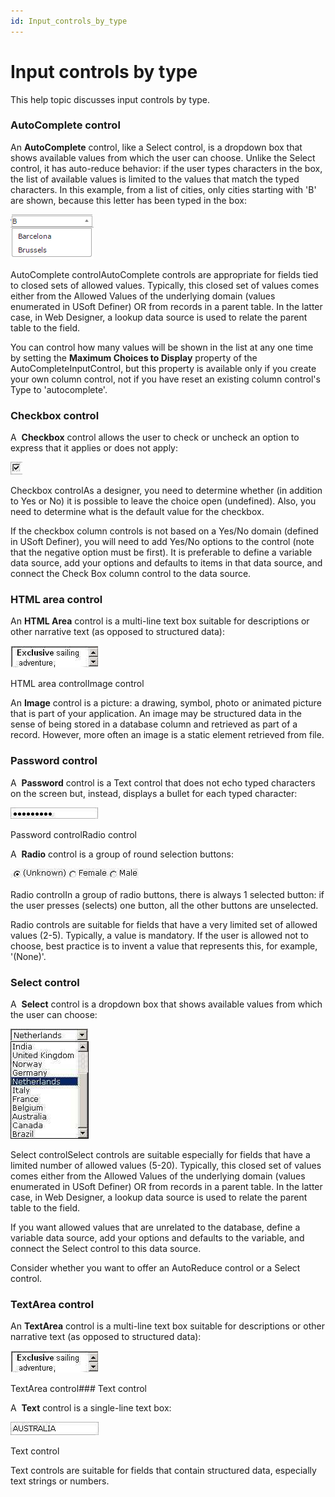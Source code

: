 ```yaml
---
id: Input_controls_by_type
---
```


# Input controls by type

This help topic discusses input controls by type.

### AutoComplete control

An **AutoComplete** control, like a Select control, is a dropdown box that shows available values from which the user can choose. Unlike the Select control, it has auto-reduce behavior: if the user types characters in the box, the list of available values is limited to the values that match the typed characters. In this example, from a list of cities, only cities starting with 'B' are shown, because this letter has been typed in the box:

![](./assets/4b309850-138f-4159-9b60-991f43c991b4.png)

AutoComplete controlAutoComplete controls are appropriate for fields tied to closed sets of allowed values. Typically, this closed set of values comes either from the Allowed Values of the underlying domain (values enumerated in USoft Definer) OR from records in a parent table. In the latter case, in Web Designer, a lookup data source is used to relate the parent table to the field.

You can control how many values will be shown in the list at any one time by setting the **Maximum Choices to Display** property of the AutoCompleteInputControl, but this property is available only if you create your own column control, not if you have reset an existing column control's Type to 'autocomplete'.

### Checkbox control

A  **Checkbox** control allows the user to check or uncheck an option to express that it applies or does not apply:

![](./assets/2679e751-1317-4860-a2a6-8e7e4e46759f.jpg)

Checkbox controlAs a designer, you need to determine whether (in addition to Yes or No) it is possible to leave the choice open (undefined). Also, you need to determine what is the default value for the checkbox.

If the checkbox column controls is not based on a Yes/No domain (defined in USoft Definer), you will need to add Yes/No options to the control (note that the negative option must be first). It is preferable to define a variable data source, add your options and defaults to items in that data source, and connect the Check Box column control to the data source.

### HTML area control

An **HTML Area** control is a multi-line text box suitable for descriptions or other narrative text (as opposed to structured data):

![](./assets/23d7446f-be11-45d6-b133-0a975fa9ba89.jpg)

HTML area controlImage control

An **Image** control is a picture: a drawing, symbol, photo or animated picture that is part of your application. An image may be structured data in the sense of being stored in a database column and retrieved as part of a record. However, more often an image is a static element retrieved from file.

### Password control

A  **Password** control is a Text control that does not echo typed characters on the screen but, instead, displays a bullet for each typed character:

![](./assets/30db9e87-4d3e-4291-ada2-3149be6e9acd.jpg)

Password controlRadio control

A  **Radio** control is a group of round selection buttons:

![](./assets/12afa105-f8a6-4e11-a8e9-025b5765f615.jpg)

Radio controlIn a group of radio buttons, there is always 1 selected button: if the user presses (selects) one button, all the other buttons are unselected.

Radio controls are suitable for fields that have a very limited set of allowed values (2-5). Typically, a value is mandatory. If the user is allowed not to choose, best practice is to invent a value that represents this, for example, '(None)'.

### Select control

A  **Select** control is a dropdown box that shows available values from which the user can choose:

![](./assets/626b31a4-efb7-4f83-8088-42570ef04199.jpg)

Select controlSelect controls are suitable especially for fields that have a limited number of allowed values (5-20). Typically, this closed set of values comes either from the Allowed Values of the underlying domain (values enumerated in USoft Definer) OR from records in a parent table. In the latter case, in Web Designer, a lookup data source is used to relate the parent table to the field.

If you want allowed values that are unrelated to the database, define a variable data source, add your options and defaults to the variable, and connect the Select control to this data source.

Consider whether you want to offer an AutoReduce control or a Select control.

### TextArea control

An **TextArea** control is a multi-line text box suitable for descriptions or other narrative text (as opposed to structured data):

![](./assets/391a8ae3-424a-434a-b13f-093217acf987.jpg)

TextArea control### Text control

A  **Text** control is a single-line text box:

![](./assets/2c560ff1-1626-412c-860f-b495fe3a6167.jpg)

Text control 

Text controls are suitable for fields that contain structured data, especially text strings or numbers.